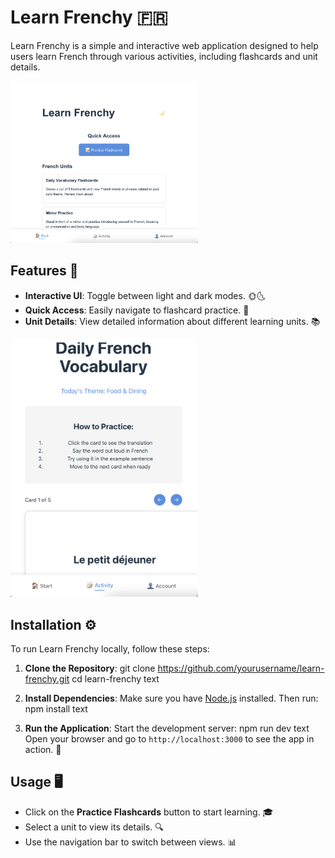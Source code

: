 # Learn Frenchy 🇫🇷

Learn Frenchy is a simple and interactive web application designed to help users learn French through various activities, including flashcards and unit details. 

<img src="frenchy-startpage.png" alt="start page with overview of lectures" width="300">



## Features 🌟

- **Interactive UI**: Toggle between light and dark modes. 🌞🌜
- **Quick Access**: Easily navigate to flashcard practice. 📝
- **Unit Details**: View detailed information about different learning units. 📚

<img src="frenchy-daily-french-voc-list.png" alt="start page with overview of lectures" width="300">



## Installation ⚙️

To run Learn Frenchy locally, follow these steps:

1. **Clone the Repository**:
git clone https://github.com/yourusername/learn-frenchy.git
cd learn-frenchy
text

2. **Install Dependencies**:
Make sure you have [Node.js](https://nodejs.org/) installed. Then run:
npm install
text

3. **Run the Application**:
Start the development server:
npm run dev
text
Open your browser and go to `http://localhost:3000` to see the app in action. 🚀

## Usage 🖥️

- Click on the **Practice Flashcards** button to start learning. 🎓
- Select a unit to view its details. 🔍
- Use the navigation bar to switch between views. 📊
